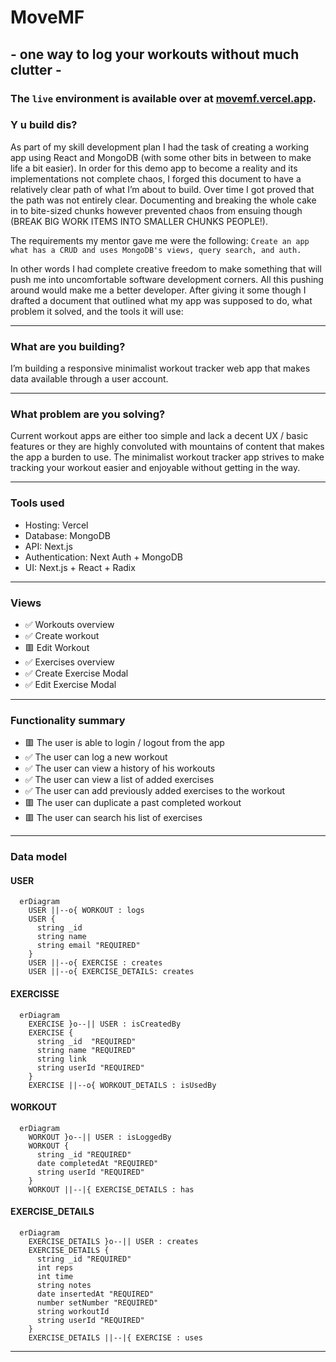 # MoveMF

## - one way to log your workouts without much clutter -

### The `live` environment is available over at [movemf.vercel.app](https://movemf.vercel.app 'MoveMF - Get a move on!').

### Y u build dis?

As part of my skill development plan I had the task of creating a working app using React and MongoDB (with some other bits in between to make life a bit easier).
In order for this demo app to become a reality and its implementations not complete chaos, I forged this document to have a relatively clear path of what I’m about to build. Over time I got proved that the path was not entirely clear. Documenting and breaking the whole cake in to bite-sized chunks however prevented chaos from ensuing though (BREAK BIG WORK ITEMS INTO SMALLER CHUNKS PEOPLE!).

The requirements my mentor gave me were the following: `Create an app what has a CRUD and uses MongoDB's views, query search, and auth.`

In other words I had complete creative freedom to make something that will push me into uncomfortable software development corners. All this pushing around would make me a better developer.
After giving it some though I drafted a document that outlined what my app was supposed to do, what problem it solved, and the tools it will use:

---

### What are you building?

I’m building a responsive minimalist workout tracker web app that makes data available through a user account.

---

### What problem are you solving?

Current workout apps are either too simple and lack a decent UX / basic features or they are highly convoluted with mountains of content that makes the app a burden to use. The minimalist workout tracker app strives to make tracking your workout easier and enjoyable without getting in the way.

---

### Tools used

- Hosting: Vercel
- Database: MongoDB
- API: Next.js
- Authentication: Next Auth + MongoDB
- UI: Next.js + React + Radix

---

### Views

- ✅ Workouts overview
- ✅ Create workout
- 🟥 Edit Workout
- ✅ Exercises overview
- ✅ Create Exercise Modal
- ✅ Edit Exercise Modal

---

### Functionality summary

- 🟥 The user is able to login / logout from the app
- ✅ The user can log a new workout
- ✅ The user can view a history of his workouts
- ✅ The user can view a list of added exercises
- ✅ The user can add previously added exercises to the workout
- 🟥 The user can duplicate a past completed workout
- 🟥 The user can search his list of exercises

---

### Data model

#### USER

```mermaid
  erDiagram
    USER ||--o{ WORKOUT : logs
    USER {
      string _id
      string name
      string email "REQUIRED"
    }
    USER ||--o{ EXERCISE : creates
    USER ||--o{ EXERCISE_DETAILS: creates
```

#### EXERCISSE

```mermaid
  erDiagram
    EXERCISE }o--|| USER : isCreatedBy
    EXERCISE {
      string _id  "REQUIRED"
      string name "REQUIRED"
      string link
      string userId "REQUIRED"
    }
    EXERCISE ||--o{ WORKOUT_DETAILS : isUsedBy
```

#### WORKOUT

```mermaid
  erDiagram
    WORKOUT }o--|| USER : isLoggedBy
    WORKOUT {
      string _id "REQUIRED"
      date completedAt "REQUIRED"
      string userId "REQUIRED"
    }
    WORKOUT ||--|{ EXERCISE_DETAILS : has
```

#### EXERCISE_DETAILS

```mermaid
  erDiagram
    EXERCISE_DETAILS }o--|| USER : creates
    EXERCISE_DETAILS {
      string _id "REQUIRED"
      int reps
      int time
      string notes
      date insertedAt "REQUIRED"
      number setNumber "REQUIRED"
      string workoutId
      string userId "REQUIRED"
    }
    EXERCISE_DETAILS ||--|{ EXERCISE : uses
```

---
